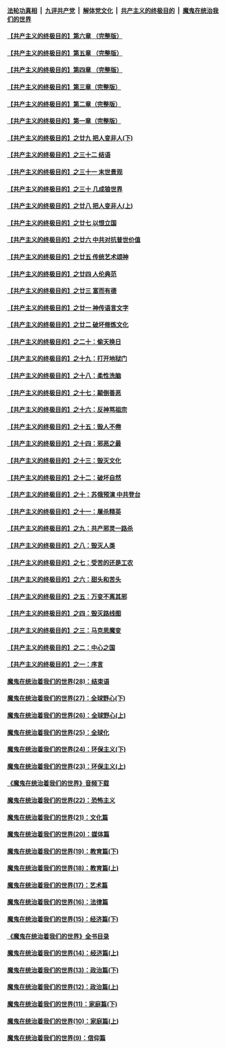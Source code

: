 ####  [法轮功真相](../../../../basic/blob/master/README.md?t=11220652) &nbsp;|&nbsp; [九评共产党](../../../../9ping.md/blob/master/README.md?t=11220652) &nbsp;|&nbsp; [解体党文化](../../../../jtdwh.md/blob/master/README.md?t=11220652)  &nbsp;|&nbsp; [共产主义的终极目的](../../../../gczydzjmd.md/blob/master/README.md?t=11220652) &nbsp;|&nbsp; [魔鬼在统治我们的世界](../../../../mgztzwmdsj.md/blob/master/README.md?t=11220652) 

#### [【共产主义的终极目的】第六章 （完整版）](../pages/nsc422/n11428913.md?t=11220652) 

#### [【共产主义的终极目的】第五章 （完整版）](../pages/nsc422/n11428912.md?t=11220652) 

#### [【共产主义的终极目的】第四章 （完整版）](../pages/nsc422/n11428907.md?t=11220652) 

#### [【共产主义的终极目的】第三章（完整版）](../pages/nsc422/n11428848.md?t=11220652) 

#### [【共产主义的终极目的】第二章（完整版）](../pages/nsc422/n11428831.md?t=11220652) 

#### [【共产主义的终极目的】第一章（完整版）](../pages/nsc422/n11417651.md?t=11220652) 

#### [【共产主义的终极目的】之廿九 把人变非人(下)](../pages/nsc422/n11344140.md?t=11220652) 

#### [【共产主义的终极目的】之三十二 结语](../pages/nsc422/n11360535.md?t=11220652) 

#### [【共产主义的终极目的】之三十一 末世景观](../pages/nsc422/n11351129.md?t=11220652) 

#### [【共产主义的终极目的】之三十 几成狼世界](../pages/nsc422/n11348280.md?t=11220652) 

#### [【共产主义的终极目的】之廿八 把人变非人(上)](../pages/nsc422/n11340492.md?t=11220652) 

#### [【共产主义的终极目的】之廿七 以恨立国](../pages/nsc422/n11336944.md?t=11220652) 

#### [【共产主义的终极目的】之廿六 中共对抗普世价值](../pages/nsc422/n11324785.md?t=11220652) 

#### [【共产主义的终极目的】之廿五 传统艺术颂神](../pages/nsc422/n11296396.md?t=11220652) 

#### [【共产主义的终极目的】之廿四 人伦典范](../pages/nsc422/n11296397.md?t=11220652) 

#### [【共产主义的终极目的】之廿三 富而有德](../pages/nsc422/n11283598.md?t=11220652) 

#### [【共产主义的终极目的】之廿一 神传语言文字](../pages/nsc422/n11263265.md?t=11220652) 

#### [【共产主义的终极目的】之廿二 破坏修炼文化](../pages/nsc422/n11245728.md?t=11220652) 

#### [【共产主义的终极目的】之二十：偷天换日](../pages/nsc422/n11238846.md?t=11220652) 

#### [【共产主义的终极目的】之十九：打开地狱门](../pages/nsc422/n11206376.md?t=11220652) 

#### [【共产主义的终极目的】之十八：柔性洗脑](../pages/nsc422/n11199994.md?t=11220652) 

#### [【共产主义的终极目的】之十七：颠倒善恶](../pages/nsc422/n11179782.md?t=11220652) 

#### [【共产主义的终极目的】之十六：反神骂祖宗](../pages/nsc422/n11166798.md?t=11220652) 

#### [【共产主义的终极目的】之十五：毁人不倦](../pages/nsc422/n11166792.md?t=11220652) 

#### [【共产主义的终极目的】之十四：邪恶之最](../pages/nsc422/n11150249.md?t=11220652) 

#### [【共产主义的终极目的】之十三：毁灭文化](../pages/nsc422/n11135227.md?t=11220652) 

#### [【共产主义的终极目的】之十二：破坏自然](../pages/nsc422/n11135214.md?t=11220652) 

#### [【共产主义的终极目的】之十：苏俄预演 中共登台](../pages/nsc422/n11118424.md?t=11220652) 

#### [【共产主义的终极目的】之十一：屠杀精英](../pages/nsc422/n11118442.md?t=11220652) 

#### [【共产主义的终极目的】之九：共产邪灵一路杀](../pages/nsc422/n11114139.md?t=11220652) 

#### [【共产主义的终极目的】之八：毁灭人类](../pages/nsc422/n11108503.md?t=11220652) 

#### [【共产主义的终极目的】之七：受苦的还是工农](../pages/nsc422/n11101809.md?t=11220652) 

#### [【共产主义的终极目的】之六：甜头和苦头](../pages/nsc422/n11096971.md?t=11220652) 

#### [【共产主义的终极目的】之五：万变不离其邪](../pages/nsc422/n11091285.md?t=11220652) 

#### [【共产主义的终极目的】之四：毁灭路线图](../pages/nsc422/n11086284.md?t=11220652) 

#### [【共产主义的终极目的】之三：马克思魔变](../pages/nsc422/n11061941.md?t=11220652) 

#### [【共产主义的终极目的】之二：中心之国](../pages/nsc422/n11047728.md?t=11220652) 

#### [【共产主义的终极目的】之一：序言](../pages/nsc422/n11086077.md?t=11220652) 

#### [魔鬼在统治着我们的世界(28)：结束语](../pages/nsc422/n10936246.md?t=11220652) 

#### [魔鬼在统治着我们的世界(27)：全球野心(下)](../pages/nsc422/n10928319.md?t=11220652) 

#### [魔鬼在统治着我们的世界(26)：全球野心(上)](../pages/nsc422/n10900318.md?t=11220652) 

#### [魔鬼在统治着我们的世界(25)：全球化](../pages/nsc422/n10788205.md?t=11220652) 

#### [魔鬼在统治着我们的世界(24)：环保主义(下)](../pages/nsc422/n10695307.md?t=11220652) 

#### [魔鬼在统治着我们的世界(23)：环保主义(上)](../pages/nsc422/n10688613.md?t=11220652) 

#### [《魔鬼在统治着我们的世界》音频下载](../pages/nsc422/n10635553.md?t=11220652) 

#### [魔鬼在统治着我们的世界(22)：恐怖主义](../pages/nsc422/n10614727.md?t=11220652) 

#### [魔鬼在统治着我们的世界(21)：文化篇](../pages/nsc422/n10597706.md?t=11220652) 

#### [魔鬼在统治着我们的世界(20)：媒体篇](../pages/nsc422/n10586579.md?t=11220652) 

#### [魔鬼在统治着我们的世界(19)：教育篇(下)](../pages/nsc422/n10564808.md?t=11220652) 

#### [魔鬼在统治着我们的世界(18)：教育篇(上)](../pages/nsc422/n10526970.md?t=11220652) 

#### [魔鬼在统治着我们的世界(17)：艺术篇](../pages/nsc422/n10499093.md?t=11220652) 

#### [魔鬼在统治着我们的世界(16)：法律篇](../pages/nsc422/n10485969.md?t=11220652) 

#### [魔鬼在统治着我们的世界(15)：经济篇(下)](../pages/nsc422/n10469975.md?t=11220652) 

#### [《魔鬼在统治着我们的世界》全书目录](../pages/nsc422/n10464261.md?t=11220652) 

#### [魔鬼在统治着我们的世界(14)：经济篇(上)](../pages/nsc422/n10457370.md?t=11220652) 

#### [魔鬼在统治着我们的世界(13)：政治篇(下)](../pages/nsc422/n10448270.md?t=11220652) 

#### [魔鬼在统治着我们的世界(12)：政治篇(上)](../pages/nsc422/n10444576.md?t=11220652) 

#### [魔鬼在统治着我们的世界(11)：家庭篇(下)](../pages/nsc422/n10440961.md?t=11220652) 

#### [魔鬼在统治着我们的世界(10)：家庭篇(上)](../pages/nsc422/n10435448.md?t=11220652) 

#### [魔鬼在统治着我们的世界(9)：信仰篇](../pages/nsc422/n10432159.md?t=11220652) 

